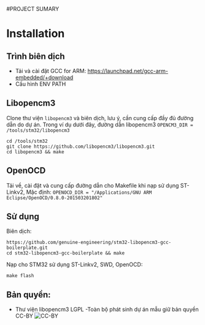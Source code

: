 #PROJECT SUMARY

# Installation

## Trình biên dịch

- Tải và cài đặt GCC for ARM: https://launchpad.net/gcc-arm-embedded/+download
- Cấu hình ENV PATH 

## Libopencm3

Clone thư viện `libopencm3` và biên dịch, lưu ý, cần cung cấp đầy đủ đường dẫn do dự án. Trong ví dụ dưới đây, đường dẫn libopencm3 `OPENCM3_DIR = /tools/stm32/libopencm3`

```
cd /tools/stm32
git clone https://github.com/libopencm3/libopencm3.git
cd libopencm3 && make
```

## OpenOCD 

Tải về, cài đặt và cung cấp đường dẫn cho Makefile khi nạp sử dụng ST-Linkv2, 
Mặc định: `OPENOCD_DIR = "/Applications/GNU ARM Eclipse/OpenOCD/0.8.0-201503201802"` 

## Sử dụng

Biên dịch:

```
https://github.com/genuine-engineering/stm32-libopencm3-gcc-boilerplate.git
cd stm32-libopencm3-gcc-boilerplate && make
```

Nạp cho STM32 sử dụng ST-Linkv2, SWD, OpenOCD:

```
make flash
```

## Bản quyền: 

- Thư viện libopencm3 LGPL
-Toàn bộ phát sinh dự án mẫu giữ bản quyền CC-BY ![CC-BY](https://licensebuttons.net/l/by/3.0/88x31.png)
